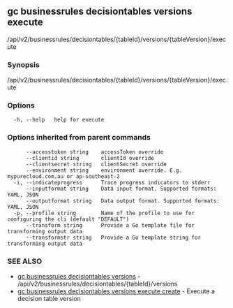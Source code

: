 ## gc businessrules decisiontables versions execute

/api/v2/businessrules/decisiontables/{tableId}/versions/{tableVersion}/execute

### Synopsis

/api/v2/businessrules/decisiontables/{tableId}/versions/{tableVersion}/execute

### Options

```
  -h, --help   help for execute
```

### Options inherited from parent commands

```
      --accesstoken string    accessToken override
      --clientid string       clientId override
      --clientsecret string   clientSecret override
      --environment string    environment override. E.g. mypurecloud.com.au or ap-southeast-2
  -i, --indicateprogress      Trace progress indicators to stderr
      --inputformat string    Data input format. Supported formats: YAML, JSON
      --outputformat string   Data output format. Supported formats: YAML, JSON
  -p, --profile string        Name of the profile to use for configuring the cli (default "DEFAULT")
      --transform string      Provide a Go template file for transforming output data
      --transformstr string   Provide a Go template string for transforming output data
```

### SEE ALSO

* [gc businessrules decisiontables versions](gc_businessrules_decisiontables_versions.html)	 - /api/v2/businessrules/decisiontables/{tableId}/versions
* [gc businessrules decisiontables versions execute create](gc_businessrules_decisiontables_versions_execute_create.html)	 - Execute a decision table version


